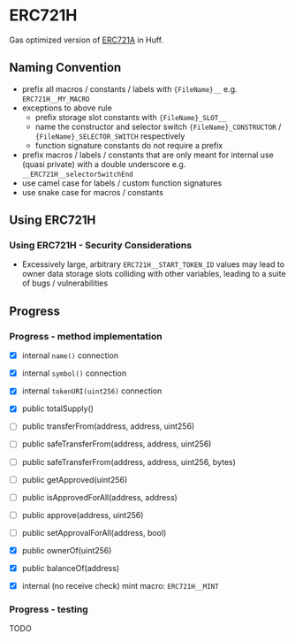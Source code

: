 # ERC721H

Gas optimized version of [ERC721A](https://github.com/chiru-labs/ERC721a) in
Huff.

## Naming Convention
- prefix all macros / constants / labels with `{FileName}__` e.g. `ERC721H__MY_MACRO`
- exceptions to above rule
  - prefix storage slot constants with `{FileName}_SLOT__`
  - name the constructor and selector switch `{FileName}_CONSTRUCTOR` / `{FileName}_SELECTOR_SWITCH` respectively
  - function signature constants do not require a prefix
- prefix macros / labels / constants that are only meant for internal use (quasi
  private) with a double underscore e.g. `__ERC721H__selectorSwitchEnd`
- use camel case for labels / custom function signatures
- use snake case for macros / constants

## Using ERC721H
### Using ERC721H - Security Considerations
- Excessively large, arbitrary `ERC721H__START_TOKEN_ID` values may lead to
  owner data storage slots colliding with other variables, leading to a suite of
  bugs / vulnerabilities

## Progress

### Progress - method implementation
- [x] internal `name()` connection
- [x] internal `symbol()` connection
- [x] internal `tokenURI(uint256)` connection

- [x] public totalSupply()
- [ ] public transferFrom(address, address, uint256)
- [ ] public safeTransferFrom(address, address, uint256)
- [ ] public safeTransferFrom(address, address, uint256, bytes)
- [ ] public getApproved(uint256)
- [ ] public isApprovedForAll(address, address)
- [ ] public approve(address, uint256)
- [ ] public setApprovalForAll(address, bool)
- [x] public ownerOf(uint256)
- [x] public balanceOf(address)

- [x] internal (no receive check) mint macro: `ERC721H__MINT`

### Progress - testing
TODO

